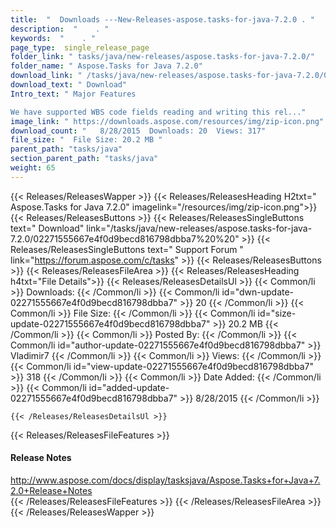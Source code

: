 ```yaml
---
title:  "  Downloads ---New-Releases-aspose.tasks-for-java-7.2.0 . " 
description:  "    . " 
keywords:  "    . " 
page_type:  single_release_page
folder_link: " tasks/java/new-releases/aspose.tasks-for-java-7.2.0/"
folder_name: " Aspose.Tasks for Java 7.2.0"
download_link: " /tasks/java/new-releases/aspose.tasks-for-java-7.2.0/02271555667e4f0d9becd816798dbba7"
download_text: " Download"
Intro_text: " Major Features

We have supported WBS code fields reading and writing this rel..."
image_link: " https://downloads.aspose.com/resources/img/zip-icon.png"
download_count: "   8/28/2015  Downloads: 20  Views: 317"
file_size: "  File Size: 20.2 MB "
parent_path: "tasks/java"
section_parent_path: "tasks/java"
weight: 65 
---
```


{{< Releases/ReleasesWapper >}}
  {{< Releases/ReleasesHeading H2txt=" Aspose.Tasks for Java 7.2.0" imagelink="/resources/img/zip-icon.png">}}
  {{< Releases/ReleasesButtons >}}
    {{< Releases/ReleasesSingleButtons text=" Download" link="/tasks/java/new-releases/aspose.tasks-for-java-7.2.0/02271555667e4f0d9becd816798dbba7%20%20" >}}
    {{< Releases/ReleasesSingleButtons text=" Support Forum " link="https://forum.aspose.com/c/tasks" >}}
  {{< Releases/ReleasesButtons >}}
  {{< Releases/ReleasesFileArea >}}
    {{< Releases/ReleasesHeading h4txt="File Details">}}
    {{< Releases/ReleasesDetailsUl >}}
            {{< Common/li  >}} Downloads: {{< /Common/li >}} 
      {{< Common/li id="dwn-update-02271555667e4f0d9becd816798dbba7" >}} 20 {{< /Common/li >}} 
      {{< Common/li  >}} File Size: {{< /Common/li >}} 
      {{< Common/li id="size-update-02271555667e4f0d9becd816798dbba7" >}} 20.2 MB {{< /Common/li >}} 
      {{< Common/li  >}} Posted By: {{< /Common/li >}} 
      {{< Common/li id="author-update-02271555667e4f0d9becd816798dbba7" >}} Vladimir7 {{< /Common/li >}} 
      {{< Common/li  >}} Views: {{< /Common/li >}} 
      {{< Common/li id="view-update-02271555667e4f0d9becd816798dbba7" >}} 318 {{< /Common/li >}} 
      {{< Common/li  >}} Date Added: {{< /Common/li >}} 
      {{< Common/li id="added-update-02271555667e4f0d9becd816798dbba7" >}} 8/28/2015 {{< /Common/li >}} 

    {{< /Releases/ReleasesDetailsUl >}}

  {{< Releases/ReleasesFileFeatures >}}
      <h4>Release Notes</h4><div><a href="http://www.aspose.com/docs/display/tasksjava/Aspose.Tasks+for+Java+7.2.0+Release+Notes">http://www.aspose.com/docs/display/tasksjava/Aspose.Tasks+for+Java+7.2.0+Release+Notes</a></div>
  {{< /Releases/ReleasesFileFeatures >}}
 {{< /Releases/ReleasesFileArea >}}
{{< /Releases/ReleasesWapper >}}


